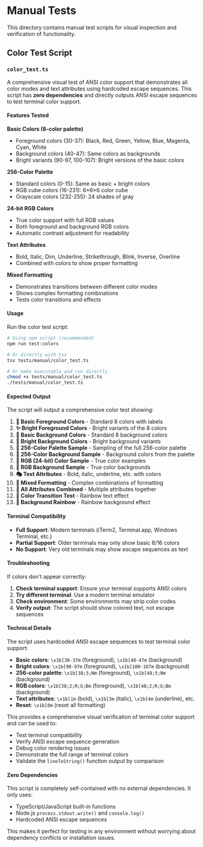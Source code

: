 # Manual Tests

This directory contains manual test scripts for visual inspection and verification of functionality.

## Color Test Script

### `color_test.ts`

A comprehensive visual test of ANSI color support that demonstrates all color modes and text attributes using hardcoded escape sequences. This script has **zero dependencies** and directly outputs ANSI escape sequences to test terminal color support.

#### Features Tested

**Basic Colors (8-color palette)**

- Foreground colors (30-37): Black, Red, Green, Yellow, Blue, Magenta, Cyan, White
- Background colors (40-47): Same colors as backgrounds
- Bright variants (90-97, 100-107): Bright versions of the basic colors

**256-Color Palette**

- Standard colors (0-15): Same as basic + bright colors
- RGB cube colors (16-231): 6×6×6 color cube
- Grayscale colors (232-255): 24 shades of gray

**24-bit RGB Colors**

- True color support with full RGB values
- Both foreground and background RGB colors
- Automatic contrast adjustment for readability

**Text Attributes**

- Bold, Italic, Dim, Underline, Strikethrough, Blink, Inverse, Overline
- Combined with colors to show proper formatting

**Mixed Formatting**

- Demonstrates transitions between different color modes
- Shows complex formatting combinations
- Tests color transitions and effects

#### Usage

Run the color test script:

```bash
# Using npm script (recommended)
npm run test:colors

# Or directly with tsx
tsx tests/manual/color_test.ts

# Or make executable and run directly
chmod +x tests/manual/color_test.ts
./tests/manual/color_test.ts
```

#### Expected Output

The script will output a comprehensive color test showing:

1. **📝 Basic Foreground Colors** - Standard 8 colors with labels
2. **✨ Bright Foreground Colors** - Bright variants of the 8 colors
3. **🎯 Basic Background Colors** - Standard 8 background colors
4. **🌟 Bright Background Colors** - Bright background variants
5. **🌈 256-Color Palette Sample** - Sampling of the full 256-color palette
6. **🎨 256-Color Background Sample** - Background colors from the palette
7. **🌈 RGB (24-bit) Color Sample** - True color examples
8. **🎯 RGB Background Sample** - True color backgrounds
9. **🎭 Text Attributes** - Bold, italic, underline, etc. with colors
10. **🎪 Mixed Formatting** - Complex combinations of formatting
11. **🎪 All Attributes Combined** - Multiple attributes together
12. **🌈 Color Transition Test** - Rainbow text effect
13. **🎨 Background Rainbow** - Rainbow background effect

#### Terminal Compatibility

- **Full Support**: Modern terminals (iTerm2, Terminal.app, Windows Terminal, etc.)
- **Partial Support**: Older terminals may only show basic 8/16 colors
- **No Support**: Very old terminals may show escape sequences as text

#### Troubleshooting

If colors don't appear correctly:

1. **Check terminal support**: Ensure your terminal supports ANSI colors
2. **Try different terminal**: Use a modern terminal emulator
3. **Check environment**: Some environments may strip color codes
4. **Verify output**: The script should show colored text, not escape sequences

#### Technical Details

The script uses hardcoded ANSI escape sequences to test terminal color support:

- **Basic colors**: `\x1b[30-37m` (foreground), `\x1b[40-47m` (background)
- **Bright colors**: `\x1b[90-97m` (foreground), `\x1b[100-107m` (background)
- **256-color palette**: `\x1b[38;5;Nm` (foreground), `\x1b[48;5;Nm` (background)
- **RGB colors**: `\x1b[38;2;R;G;Bm` (foreground), `\x1b[48;2;R;G;Bm` (background)
- **Text attributes**: `\x1b[1m` (bold), `\x1b[3m` (italic), `\x1b[4m` (underline), etc.
- **Reset**: `\x1b[0m` (reset all formatting)

This provides a comprehensive visual verification of terminal color support and can be used to:

- Test terminal compatibility
- Verify ANSI escape sequence generation
- Debug color rendering issues
- Demonstrate the full range of terminal colors
- Validate the `lineToString()` function output by comparison

#### Zero Dependencies

This script is completely self-contained with no external dependencies. It only uses:

- TypeScript/JavaScript built-in functions
- Node.js `process.stdout.write()` and `console.log()`
- Hardcoded ANSI escape sequences

This makes it perfect for testing in any environment without worrying about dependency conflicts or installation issues.
